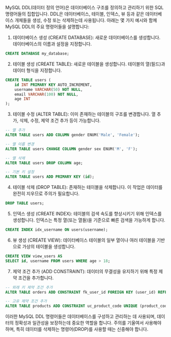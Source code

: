 MySQL DDL(데이터 정의 언어)은 데이터베이스 구조를 정의하고 관리하기 위한 SQL 명령어들의 집합입니다. DDL은 데이터베이스, 테이블, 인덱스, 뷰 등과 같은 데이터베이스 개체들을 생성, 수정 또는 삭제하는데 사용됩니다. 아래는 몇 가지 예시와 함께 MySQL DDL의 주요 명령어들을 설명합니다:

1. 데이터베이스 생성 (CREATE DATABASE):
   새로운 데이터베이스를 생성합니다. 데이터베이스의 이름과 설정을 지정합니다.

```sql
CREATE DATABASE my_database;
```

2. 테이블 생성 (CREATE TABLE):
   새로운 테이블을 생성합니다. 테이블의 열(필드)과 데이터 형식을 지정합니다.

```sql
CREATE TABLE users (
    id INT PRIMARY KEY AUTO_INCREMENT,
    username VARCHAR(50) NOT NULL,
    email VARCHAR(100) NOT NULL,
    age INT
);
```

3. 테이블 수정 (ALTER TABLE):
   이미 존재하는 테이블의 구조를 변경합니다. 열 추가, 삭제, 수정, 제약 조건 추가 등이 가능합니다.

```sql
-- 열 추가
ALTER TABLE users ADD COLUMN gender ENUM('Male', 'Female');

-- 열 이름 변경
ALTER TABLE users CHANGE COLUMN gender sex ENUM('M', 'F');

-- 열 삭제
ALTER TABLE users DROP COLUMN age;

-- 기본 키 설정
ALTER TABLE users ADD PRIMARY KEY (id);
```

4. 테이블 삭제 (DROP TABLE):
   존재하는 테이블을 삭제합니다. 이 작업은 데이터를 완전히 지우므로 주의가 필요합니다.

```sql
DROP TABLE users;
```

5. 인덱스 생성 (CREATE INDEX):
   테이블의 검색 속도를 향상시키기 위해 인덱스를 생성합니다. 인덱스는 특정 열(또는 열들)을 기준으로 빠른 검색을 가능하게 합니다.

```sql
CREATE INDEX idx_username ON users(username);
```

6. 뷰 생성 (CREATE VIEW):
   데이터베이스 테이블의 일부 열이나 여러 테이블을 기반으로 가상의 테이블을 생성합니다.

```sql
CREATE VIEW view_users AS
SELECT id, username FROM users WHERE age > 18;
```

7. 제약 조건 추가 (ADD CONSTRAINT):
   데이터의 무결성을 유지하기 위해 특정 제약 조건을 추가합니다.

```sql
-- 외래 키 제약 조건 추가
ALTER TABLE orders ADD CONSTRAINT fk_user_id FOREIGN KEY (user_id) REFERENCES users(id);

-- 고유 제약 조건 추가
ALTER TABLE products ADD CONSTRAINT uc_product_code UNIQUE (product_code);
```

이러한 MySQL DDL 명령어들은 데이터베이스를 구성하고 관리하는 데 사용되며, 데이터의 정확성과 일관성을 보장하는데 중요한 역할을 합니다. 주의를 기울여서 사용해야 하며, 특히 데이터를 삭제하는 명령어(DROP)를 사용할 때는 신중해야 합니다.
